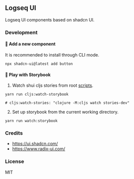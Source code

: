 ## Logseq UI

Logseq UI components based on shadcn UI.

### Development

#### 🎨 Add a new component

It is recommended to install through CLI mode.

```shell
npx shadcn-ui@latest add button
```

#### 🦄 Play with Storybook
1. Watch shui cljs stories from root [scripts](https://github.com/logseq/logseq/blob/15be34fc5c79ccef9e7756131f54436763f36699/package.json#L59).

```shell
yarn run cljs:watch-storybook

# cljs:watch-stories: "clojure -M:cljs watch stories-dev"
```

2. Set up storybook from the current working directory.

```shell
yarn run watch:storybook
```

### Credits

- https://ui.shadcn.com/
- https://www.radix-ui.com/

### License
MIT
